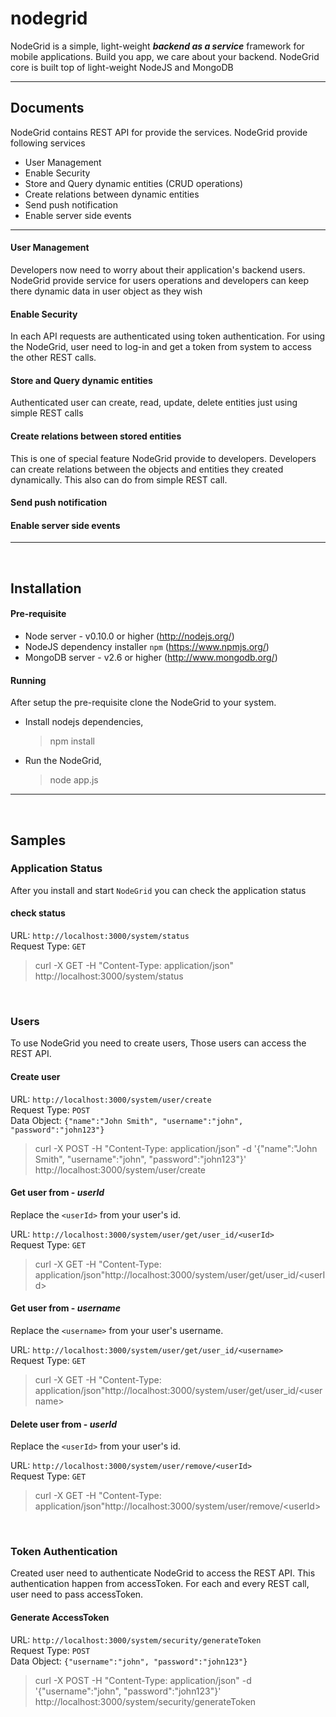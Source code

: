 nodegrid
========

NodeGrid is a simple, light-weight ***backend as a service*** framework for mobile applications. Build you app, we care about your backend. NodeGrid core is built top of light-weight NodeJS and MongoDB 

----------

Documents
-------------

NodeGrid contains REST API for provide the services. NodeGrid provide following services

- User Management
- Enable Security
- Store and Query dynamic entities (CRUD operations)
- Create relations between dynamic entities
- Send push notification
- Enable server side events

-----------
#### **User Management**
Developers now need to worry about their application's backend users. NodeGrid provide service for users operations and developers can keep there dynamic data in user object as they wish 

#### **Enable Security**
In each API requests are authenticated using token authentication. For using the NodeGrid, user need to log-in and get a token from system to access the  other REST calls.

#### **Store and Query dynamic entities**
Authenticated user can create, read, update, delete entities just using simple REST calls

#### **Create relations between stored entities**
This is one of special feature NodeGrid provide to developers. Developers can create relations between the objects and entities they created dynamically. This also can do from simple REST call.

#### **Send push notification**

#### **Enable server side events**


-----------

<br/>

Installation
--------------

#### **Pre-requisite**

 * Node server - v0.10.0 or higher
	(http://nodejs.org/)
 * NodeJS dependency installer `npm`
	(https://www.npmjs.org/) 
 * MongoDB server - v2.6 or higher
	(http://www.mongodb.org/)

#### **Running**

After setup the pre-requisite clone the NodeGrid to your system.

 * Install nodejs dependencies,

	> npm install

 * Run the NodeGrid,

	> node app.js


----------

<br/>

Samples
----------

### Application Status

After you install and start `NodeGrid` you can check the application status

#### **check status**

URL: `http://localhost:3000/system/status`
<br/>Request Type: `GET`

> curl -X GET -H "Content-Type: application/json" http://localhost:3000/system/status

<br/>

### Users

To use NodeGrid you need to create users, Those users can access the REST API.

#### **Create user**

URL: `http://localhost:3000/system/user/create`
<br/>Request Type: `POST`
<br/>Data Object: `{"name":"John Smith", "username":"john", "password":"john123"}`

> curl -X POST -H "Content-Type: application/json" -d '{"name":"John Smith", "username":"john", "password":"john123"}' http://localhost:3000/system/user/create

#### **Get user from** - *userId*

Replace the `<userId>` from your user's id.

URL: `http://localhost:3000/system/user/get/user_id/<userId>`
<br/>Request Type: `GET`

> curl -X GET -H "Content-Type: application/json"http://localhost:3000/system/user/get/user_id/\<userId\>

#### **Get user from** - *username*

Replace the `<username>` from your user's username.

URL: `http://localhost:3000/system/user/get/user_id/<username>`
<br/>Request Type: `GET`

> curl -X GET -H "Content-Type: application/json"http://localhost:3000/system/user/get/user_id/\<username\>

#### **Delete user from** - *userId*

Replace the `<userId>` from your user's id.

URL: `http://localhost:3000/system/user/remove/<userId>`
<br/>Request Type: `GET`

> curl -X GET -H "Content-Type: application/json"http://localhost:3000/system/user/remove/\<userId\>

<br/>

### Token Authentication

Created user need to authenticate NodeGrid to access the REST API. This authentication happen from accessToken. For each and every REST call, user need to pass accessToken.

#### **Generate AccessToken**

URL: `http://localhost:3000/system/security/generateToken`
<br/>Request Type: `POST`
<br/>Data Object: `{"username":"john", "password":"john123"}`

> curl -X POST -H "Content-Type: application/json" -d '{"username":"john", "password":"john123"}' http://localhost:3000/system/security/generateToken